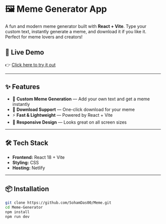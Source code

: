 # 🖼️ Meme Generator App

A fun and modern meme generator built with **React + Vite**. Type your custom text, instantly generate a meme, and download it if you like it. Perfect for meme lovers and creators!

## 🚀 Live Demo

👉 [Click here to try it out](https://sohamdas-memegenerator.netlify.app/)  

---

## ✨ Features

- 🧠 **Custom Meme Generation** — Add your own text and get a meme instantly
- 💾 **Download Support** — One-click download for your meme
- ⚡ **Fast & Lightweight** — Powered by React + Vite
- 🎨 **Responsive Design** — Looks great on all screen sizes

---

## 🛠️ Tech Stack

- **Frontend:** React 18 + Vite
- **Styling:** CSS
- **Hosting:** Netlify

---

## 📦 Installation

```bash
git clone https://github.com/SohamDas00/Meme.git
cd Meme-Generator
npm install
npm run dev
